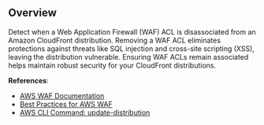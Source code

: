 ## Overview

Detect when a Web Application Firewall (WAF) ACL is disassociated from an Amazon CloudFront distribution. Removing a WAF ACL eliminates protections against threats like SQL injection and cross-site scripting (XSS), leaving the distribution vulnerable. Ensuring WAF ACLs remain associated helps maintain robust security for your CloudFront distributions.

**References**:
- [AWS WAF Documentation](https://docs.aws.amazon.com/waf/latest/developerguide/what-is-aws-waf.html)
- [Best Practices for AWS WAF](https://docs.aws.amazon.com/waf/latest/developerguide/best-practices.html)
- [AWS CLI Command: update-distribution](https://docs.aws.amazon.com/cli/latest/reference/cloudfront/update-distribution.html)
